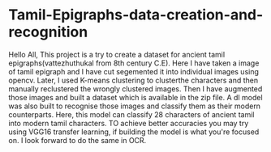 # Tamil-Epigraphs-data-creation-and-recognition

Hello All,
          This project is a try to create a dataset for ancient tamil epigraphs(vattezhuthukal from 8th century C.E). 
          Here I have taken a image of tamil epigraph and I have cut segemented it into individual images using opencv. Later, I used K-means clustering to clusterthe characters and then manually reclustered the wrongly clustered images.
          Then I have augmented those images and built a dataset which is available in the zip file. A dl model was also built to recognise those images and classify them as their modern counterparts. Here, this model can classify 28 characters of ancient tamil into modern tamil characters. TO achieve better accuracies you may try using VGG16 transfer learning, if building the model is what you're focused on.
          I look forward to do the same in OCR.  
